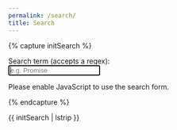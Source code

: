 ```yaml
---
permalink: /search/
title: Search
---
```


{% capture initSearch %}

<form id="search-form" action="">
  <label class="label" for="search">Search term (accepts a regex):</label>
  <br/>
  <input class="input" id="search" type="text" name="search" 
        autofocus 
        placeholder="e.g. Promise" 
        autocomplete="off">
  
  <ul class="list  list--results" id="list">
  </ul>
</form>

<script type="text/javascript" src='{{site.baseurl}}/assets/src/fetch.js'></script>
<script type="text/javascript" src='{{site.baseurl}}/assets/src/search.js'></script>

<script type="text/javascript">
  const search = new JekyllSearch({
    dataSource: '{{site.baseurl}}/assets/src/search.json',
    searchField: '#search',
    resultsList: '#list',
    siteURL: '{{site.baseurl}}'
  });
  search.init(); 
</script>

<noscript>Please enable JavaScript to use the search form.</noscript>

{% endcapture %}

{{ initSearch | lstrip }}